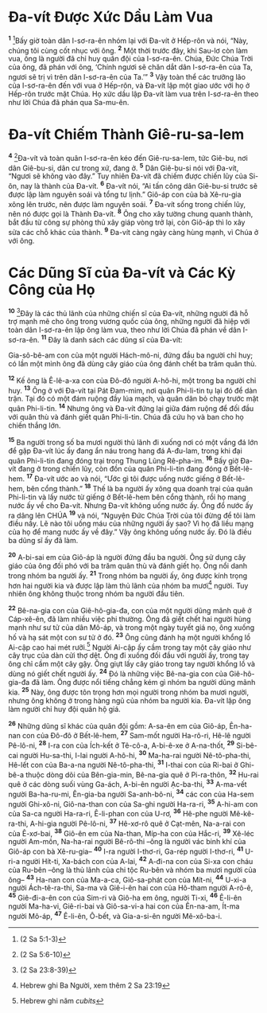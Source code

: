 # Ða-vít Ðược Xức Dầu Làm Vua
<sup><b>1</b></sup> [^1@-61c69567-caa5-4e49-bd80-57138abaa35a]Bấy giờ toàn dân I-sơ-ra-ên nhóm lại với Ða-vít ở Hếp-rôn và nói, “Này, chúng tôi cùng cốt nhục với ông. <sup><b>2</b></sup> Một thời trước đây, khi Sau-lơ còn làm vua, ông là người đã chỉ huy quân đội của I-sơ-ra-ên. Chúa, Ðức Chúa Trời của ông, đã phán với ông, ‘Chính ngươi sẽ chăn dắt dân I-sơ-ra-ên của Ta, ngươi sẽ trị vì trên dân I-sơ-ra-ên của Ta.’” <sup><b>3</b></sup> Vậy toàn thể các trưởng lão của I-sơ-ra-ên đến với vua ở Hếp-rôn, và Ða-vít lập một giao ước với họ ở Hếp-rôn trước mặt Chúa. Họ xức dầu lập Ða-vít làm vua trên I-sơ-ra-ên theo như lời Chúa đã phán qua Sa-mu-ên.

# Ða-vít Chiếm Thành Giê-ru-sa-lem
<sup><b>4</b></sup> [^2@-61c69567-caa5-4e49-bd80-57138abaa35a]Ða-vít và toàn quân I-sơ-ra-ên kéo đến Giê-ru-sa-lem, tức Giê-bu, nơi dân Giê-bu-si, dân cư trong xứ, đang ở. <sup><b>5</b></sup> Dân Giê-bu-si nói với Ða-vít, “Ngươi sẽ không vào đây.” Tuy nhiên Ða-vít đã chiếm được chiến lũy của Si-ôn, nay là thành của Ða-vít. <sup><b>6</b></sup> Ða-vít nói, “Ai tấn công dân Giê-bu-si trước sẽ được lập làm nguyên soái và tổng tư lịnh.” Giô-áp con của bà Xê-ru-gia xông lên trước, nên được làm nguyên soái. <sup><b>7</b></sup> Ða-vít sống trong chiến lũy, nên nó được gọi là Thành Ða-vít. <sup><b>8</b></sup> Ông cho xây tường chung quanh thành, bắt đầu từ công sự phòng thủ xây giáp vòng trở lại, còn Giô-áp thì lo xây sửa các chỗ khác của thành. <sup><b>9</b></sup> Ða-vít càng ngày càng hùng mạnh, vì Chúa ở với ông.

# Các Dũng Sĩ của Ða-vít và Các Kỳ Công của Họ
<sup><b>10</b></sup> [^3@-61c69567-caa5-4e49-bd80-57138abaa35a]Ðây là các thủ lãnh của những chiến sĩ của Ða-vít, những người đã hỗ trợ mạnh mẽ cho ông trong vương quốc của ông, những người đã hiệp với toàn dân I-sơ-ra-ên lập ông làm vua, theo như lời Chúa đã phán về dân I-sơ-ra-ên. <sup><b>11</b></sup> Ðây là danh sách các dũng sĩ của Ða-vít:

Gia-sô-bê-am con của một người Hách-mô-ni, đứng đầu ba người chỉ huy; có lần một mình ông đã dùng cây giáo của ông đánh chết ba trăm quân thù.

<sup><b>12</b></sup> Kế ông là Ê-lê-a-xa con của Ðô-đô người A-hô-hi, một trong ba người chỉ huy. <sup><b>13</b></sup> Ông ở với Ða-vít tại Pát Ðam-mim, nơi quân Phi-li-tin tụ lại đó để dàn trận. Tại đó có một đám ruộng đầy lúa mạch, và quân dân bỏ chạy trước mặt quân Phi-li-tin. <sup><b>14</b></sup> Nhưng ông và Ða-vít đứng lại giữa đám ruộng để đối đầu với quân thù và đánh giết quân Phi-li-tin. Chúa đã cứu họ và ban cho họ chiến thắng lớn.

<sup><b>15</b></sup> Ba người trong số ba mươi người thủ lãnh đi xuống nơi có một vầng đá lớn để gặp Ða-vít lúc ấy đang ẩn náu trong hang đá A-đu-lam, trong khi đại quân Phi-li-tin đang đóng trại trong Thung Lũng Rê-pha-im. <sup><b>16</b></sup> Bấy giờ Ða-vít đang ở trong chiến lũy, còn đồn của quân Phi-li-tin đang đóng ở Bết-lê-hem. <sup><b>17</b></sup> Ða-vít ước ao và nói, “Ước gì tôi được uống nước giếng ở Bết-lê-hem, bên cổng thành.” <sup><b>18</b></sup> Thế là ba người ấy xông qua doanh trại của quân Phi-li-tin và lấy nước từ giếng ở Bết-lê-hem bên cổng thành, rồi họ mang nước ấy về cho Ða-vít. Nhưng Ða-vít không uống nước ấy. Ông đổ nước ấy ra dâng lên CHÚA <sup><b>19</b></sup> và nói, “Nguyện Ðức Chúa Trời của tôi đừng để tôi làm điều nầy. Lẽ nào tôi uống máu của những người ấy sao? Vì họ đã liều mạng của họ để mang nước ấy về đây.” Vậy ông không uống nước ấy. Ðó là điều ba dũng sĩ ấy đã làm.

<sup><b>20</b></sup> A-bi-sai em của Giô-áp là người đứng đầu ba người. Ông sử dụng cây giáo của ông đối phó với ba trăm quân thù và đánh giết họ. Ông nổi danh trong nhóm ba người ấy. <sup><b>21</b></sup> Trong nhóm ba người ấy, ông được kính trọng hơn hai người kia và được lập làm thủ lãnh của nhóm ba mươi[^1-61c69567-caa5-4e49-bd80-57138abaa35a] người. Tuy nhiên ông không thuộc trong nhóm ba người đầu tiên.

<sup><b>22</b></sup> Bê-na-gia con của Giê-hô-gia-đa, con của một người dũng mãnh quê ở Cáp-xê-ên, đã làm nhiều việc phi thường. Ông đã giết chết hai người hùng mạnh như sư tử của dân Mô-áp, và trong một ngày tuyết giá nọ, ông xuống hố và hạ sát một con sư tử ở đó. <sup><b>23</b></sup> Ông cũng đánh hạ một người khổng lồ Ai-cập cao hai mét rưỡi.[^2-61c69567-caa5-4e49-bd80-57138abaa35a] Người Ai-cập ấy cầm trong tay một cây giáo như cây trục của dàn cửi thợ dệt. Ông đi xuống đối đầu với người ấy, trong tay ông chỉ cầm một cây gậy. Ông giựt lấy cây giáo trong tay người khổng lồ và dùng nó giết chết người ấy. <sup><b>24</b></sup> Ðó là những việc Bê-na-gia con của Giê-hô-gia-đa đã làm. Ông được nổi tiếng chẳng kém gì nhóm ba người dũng mãnh kia. <sup><b>25</b></sup> Này, ông được tôn trọng hơn mọi người trong nhóm ba mươi người, nhưng ông không ở trong hàng ngũ của nhóm ba người kia. Ða-vít lập ông làm người chỉ huy đội quân hộ giá.

<sup><b>26</b></sup> Những dũng sĩ khác của quân đội gồm: A-sa-ên em của Giô-áp, Ên-ha-nan con của Ðô-đô ở Bết-lê-hem, <sup><b>27</b></sup> Sam-mốt người Ha-rô-ri, Hê-lê người Pê-lô-ni, <sup><b>28</b></sup> I-ra con của Ích-kết ở Tê-cô-a, A-bi-ê-xe ở A-na-thốt, <sup><b>29</b></sup> Si-bê-cai người Hu-sa-thi, I-lai người A-hô-hi, <sup><b>30</b></sup> Ma-ha-rai người Nê-tô-pha-thi, Hê-lết con của Ba-a-na người Nê-tô-pha-thi, <sup><b>31</b></sup> I-thai con của Ri-bai ở Ghi-bê-a thuộc dòng dõi của Bên-gia-min, Bê-na-gia quê ở Pi-ra-thôn, <sup><b>32</b></sup> Hu-rai quê ở các dòng suối vùng Ga-ách, A-bi-ên người Ạc-ba-thi, <sup><b>33</b></sup> A-ma-vết người Ba-ha-ru-mi, Ên-gia-ba người Sa-anh-bô-ni, <sup><b>34</b></sup> các con của Ha-sem người Ghi-xô-ni, Giô-na-than con của Sa-ghi người Ha-ra-ri, <sup><b>35</b></sup> A-hi-am con của Sa-ca người Ha-ra-ri, Ê-li-phan con của U-rơ, <sup><b>36</b></sup> Hê-phe người Mê-kê-ra-thi, A-hi-gia người Pê-lô-ni, <sup><b>37</b></sup> Hê-xơ-rô quê ở Cạt-mên, Na-a-rai con của Ê-xơ-bai, <sup><b>38</b></sup> Giô-ên em của Na-than, Míp-ha con của Hắc-ri, <sup><b>39</b></sup> Xê-léc người Am-môn, Na-ha-rai người Bê-rô-thi –ông là người vác binh khí của Giô-áp con bà Xê-ru-gia– <sup><b>40</b></sup> I-ra người I-thơ-ri, Ga-rép người I-thơ-ri, <sup><b>41</b></sup> U-ri-a người Hít-ti, Xa-bách con của A-lai, <sup><b>42</b></sup> A-đi-na con của Si-xa con cháu của Ru-bên –ông là thủ lãnh của chi tộc Ru-bên và nhóm ba mươi người của ông– <sup><b>43</b></sup> Ha-nan con của Ma-a-ca, Giô-sa-phát con của Mít-ni, <sup><b>44</b></sup> U-xi-a người Ách-tê-ra-thi, Sa-ma và Giê-i-ên hai con của Hô-tham người A-rô-ê, <sup><b>45</b></sup> Giê-đi-a-ên con của Sim-ri và Giô-ha em ông, người Ti-xi, <sup><b>46</b></sup> Ê-li-ên người Ma-ha-vi, Giê-ri-bai và Giô-sa-vi-a hai con của Ên-na-am, Ít-ma người Mô-áp, <sup><b>47</b></sup> Ê-li-ên, Ô-bết, và Gia-a-si-ên người Mê-xô-ba-i.

[^1-61c69567-caa5-4e49-bd80-57138abaa35a]: Hebrew ghi Ba Người, xem thêm 2 Sa 23:19
[^2-61c69567-caa5-4e49-bd80-57138abaa35a]: Hebrew ghi năm *cubits*
[^1@-61c69567-caa5-4e49-bd80-57138abaa35a]: (2 Sa 5:1-3)
[^2@-61c69567-caa5-4e49-bd80-57138abaa35a]: (2 Sa 5:6-10)
[^3@-61c69567-caa5-4e49-bd80-57138abaa35a]: (2 Sa 23:8-39)